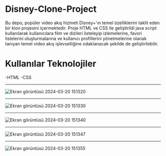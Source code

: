 # Disney-Clone-Project <br>
Bu depo, popüler video akış hizmeti Disney+'ın temel özelliklerini taklit eden bir klon projesini içermektedir. Proje HTML ve CSS ile geliştirildi java script kullanılarak kullanıcılara film ve dizileri listeleyip izlemelerine, favori listelerini oluşturmalarına ve kullanıcı profillerini yönetmelerine olanak tanıyan temel video akış işlevselliğine odaklanacak şekilde de geliştirilebilir.

# Kullanılar Teknolojiler
-HTML -CSS

<hr>

![Ekran görüntüsü 2024-03-20 151320](https://github.com/yilancifurkan1/Disney-Proje/assets/112757763/fe4d53ae-5e79-44bd-8754-724dfb3dba00)
<hr>

![Ekran görüntüsü 2024-03-20 151330](https://github.com/yilancifurkan1/Disney-Proje/assets/112757763/bf2682d3-0a4f-461c-8bf3-097ca9d60b04)
<hr>

![Ekran görüntüsü 2024-03-20 151340](https://github.com/yilancifurkan1/Disney-Proje/assets/112757763/79161ae4-5401-4260-8dcb-14c6455dd283)
<hr>

![Ekran görüntüsü 2024-03-20 151347](https://github.com/yilancifurkan1/Disney-Proje/assets/112757763/eab02dd3-b548-43d0-94f0-aa1a0148901c)
<hr>

![Ekran görüntüsü 2024-03-20 151355](https://github.com/yilancifurkan1/Disney-Proje/assets/112757763/328c83e7-fe10-44a9-8eae-1987e3187aa0)
